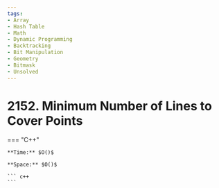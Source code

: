 ```yaml
---
tags:
- Array
- Hash Table
- Math
- Dynamic Programming
- Backtracking
- Bit Manipulation
- Geometry
- Bitmask
- Unsolved
---
```



# 2152. Minimum Number of Lines to Cover Points

=== "C++"

    **Time:** $O()$

    **Space:** $O()$

    ``` c++
    ```